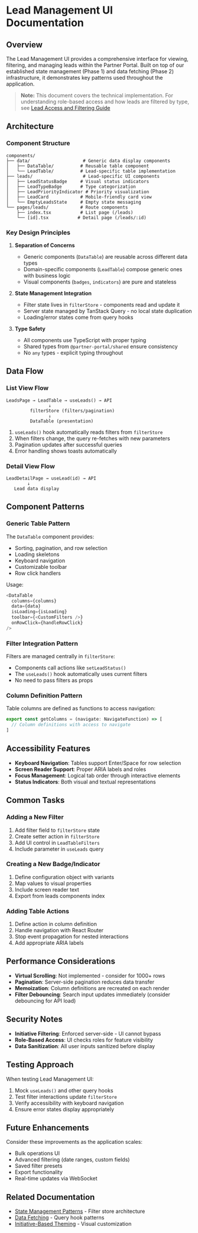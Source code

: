 # Lead Management UI Documentation

## Overview

The Lead Management UI provides a comprehensive interface for viewing, filtering, and managing leads within the Partner Portal. Built on top of our established state management (Phase 1) and data fetching (Phase 2) infrastructure, it demonstrates key patterns used throughout the application.

> **Note:** This document covers the technical implementation. For understanding role-based access and how leads are filtered by type, see [Lead Access and Filtering Guide](./lead-access-and-filtering.md)

## Architecture

### Component Structure

```
components/
├── data/                    # Generic data display components
│   ├── DataTable/          # Reusable table component
│   └── LeadTable/          # Lead-specific table implementation
├── leads/                   # Lead-specific UI components
│   ├── LeadStatusBadge     # Visual status indicators
│   ├── LeadTypeBadge       # Type categorization
│   ├── LeadPriorityIndicator # Priority visualization
│   ├── LeadCard            # Mobile-friendly card view
│   └── EmptyLeadsState     # Empty state messaging
└── pages/leads/            # Route components
    ├── index.tsx           # List page (/leads)
    └── [id].tsx           # Detail page (/leads/:id)
```

### Key Design Principles

1. **Separation of Concerns**
   - Generic components (`DataTable`) are reusable across different data types
   - Domain-specific components (`LeadTable`) compose generic ones with business logic
   - Visual components (`badges`, `indicators`) are pure and stateless

2. **State Management Integration**
   - Filter state lives in `filterStore` - components read and update it
   - Server state managed by TanStack Query - no local state duplication
   - Loading/error states come from query hooks

3. **Type Safety**
   - All components use TypeScript with proper typing
   - Shared types from `@partner-portal/shared` ensure consistency
   - No `any` types - explicit typing throughout

## Data Flow

### List View Flow
```
LeadsPage → LeadTable → useLeads() → API
                ↓
         filterStore (filters/pagination)
                ↓
         DataTable (presentation)
```

1. `useLeads()` hook automatically reads filters from `filterStore`
2. When filters change, the query re-fetches with new parameters
3. Pagination updates after successful queries
4. Error handling shows toasts automatically

### Detail View Flow
```
LeadDetailPage → useLead(id) → API
        ↓
   Lead data display
```

## Component Patterns

### Generic Table Pattern
The `DataTable` component provides:
- Sorting, pagination, and row selection
- Loading skeletons
- Keyboard navigation
- Customizable toolbar
- Row click handlers

Usage:
```typescript
<DataTable
  columns={columns}
  data={data}
  isLoading={isLoading}
  toolbar={<CustomFilters />}
  onRowClick={handleRowClick}
/>
```

### Filter Integration Pattern
Filters are managed centrally in `filterStore`:
- Components call actions like `setLeadStatus()`
- The `useLeads()` hook automatically uses current filters
- No need to pass filters as props

### Column Definition Pattern
Table columns are defined as functions to access navigation:
```typescript
export const getColumns = (navigate: NavigateFunction) => [
  // Column definitions with access to navigate
]
```

## Accessibility Features

- **Keyboard Navigation**: Tables support Enter/Space for row selection
- **Screen Reader Support**: Proper ARIA labels and roles
- **Focus Management**: Logical tab order through interactive elements
- **Status Indicators**: Both visual and textual representations

## Common Tasks

### Adding a New Filter
1. Add filter field to `filterStore` state
2. Create setter action in `filterStore`
3. Add UI control in `LeadTableFilters`
4. Include parameter in `useLeads` query

### Creating a New Badge/Indicator
1. Define configuration object with variants
2. Map values to visual properties
3. Include screen reader text
4. Export from leads components index

### Adding Table Actions
1. Define action in column definition
2. Handle navigation with React Router
3. Stop event propagation for nested interactions
4. Add appropriate ARIA labels

## Performance Considerations

- **Virtual Scrolling**: Not implemented - consider for 1000+ rows
- **Pagination**: Server-side pagination reduces data transfer
- **Memoization**: Column definitions are recreated on each render
- **Filter Debouncing**: Search input updates immediately (consider debouncing for API load)

## Security Notes

- **Initiative Filtering**: Enforced server-side - UI cannot bypass
- **Role-Based Access**: UI checks roles for feature visibility
- **Data Sanitization**: All user inputs sanitized before display

## Testing Approach

When testing Lead Management UI:
1. Mock `useLeads()` and other query hooks
2. Test filter interactions update `filterStore`
3. Verify accessibility with keyboard navigation
4. Ensure error states display appropriately

## Future Enhancements

Consider these improvements as the application scales:
- Bulk operations UI
- Advanced filtering (date ranges, custom fields)
- Saved filter presets
- Export functionality
- Real-time updates via WebSocket

## Related Documentation

- [State Management Patterns](./state-management-patterns.md) - Filter store architecture
- [Data Fetching](./data-fetching.md) - Query hook patterns
- [Initiative-Based Theming](./initiative-based-theming.md) - Visual customization